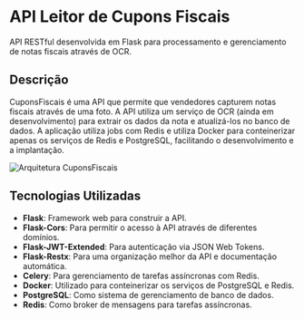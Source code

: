 # API Leitor de Cupons Fiscais

API RESTful desenvolvida em Flask para processamento e gerenciamento de notas fiscais através de OCR.

## Descrição

CuponsFiscais é uma API que permite que vendedores capturem notas fiscais através de uma foto. A API utiliza um serviço de OCR (ainda em desenvolvimento) para extrair os dados da nota e atualizá-los no banco de dados. A aplicação utiliza jobs com Redis e utiliza Docker para conteinerizar apenas os serviços de Redis e PostgreSQL, facilitando o desenvolvimento e a implantação.

![Arquitetura CuponsFiscais](https://i.imgur.com/0dCUlk9.png)

## Tecnologias Utilizadas

- **Flask**: Framework web para construir a API.
- **Flask-Cors**: Para permitir o acesso à API através de diferentes domínios.
- **Flask-JWT-Extended**: Para autenticação via JSON Web Tokens.
- **Flask-Restx**: Para uma organização melhor da API e documentação automática.
- **Celery**: Para gerenciamento de tarefas assíncronas com Redis.
- **Docker**: Utilizado para conteinerizar os serviços de PostgreSQL e Redis.
- **PostgreSQL**: Como sistema de gerenciamento de banco de dados.
- **Redis**: Como broker de mensagens para tarefas assíncronas.

